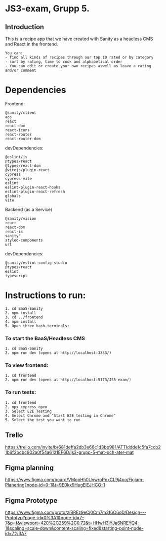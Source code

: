 # JS3-exam, Grupp 5. 

## Introduction
This is a recipe app that we have created with Sanity as a headless CMS and React in the frontend. 
```
You can:
- find all kinds of recipes through our top 10 rated or by category
- sort by rating, time to cook and alphabetical order
- You can edit or create your own recipes aswell as leave a rating and/or comment
```
# Dependencies
Frontend:
```
@sanity/client
aos
react
react-dom
react-icons
react-router
react-router-dom
```
devDependencies:
```
@eslint/js
@types/react
@types/react-dom
@vitejs/plugin-react
cypress
cypress-vite
eslint
eslint-plugin-react-hooks
eslint-plugin-react-refresh
globals
vite
```
Backend (as a Service)
```
@sanity/vision
react
react-dom
react-is
sanity"
styled-components
url
```
devDependencies:
```
@sanity/eslint-config-studio
@types/react
eslint
typescript
```
# Instructions to run:
```
1. cd BaaS-Sanity
2. npm install
3. cd ../frontend
4. npm install
5. Open three bash-terminals:
```
### To start the BaaS/Headless CMS
```
1. cd BaaS-Sanity
2. npm run dev (opens at http://localhost:3333/)
```
### To view frontend:
```
1. cd frontend 
2. npm run dev (opens at http://localhost:5173/JS3-exam/)
```
### To run tests:
```
1. cd frontend
2. npx cypress open
3. Select E2E Testing
4. Select Chrome and "Start E2E testing in Chrome"
5. Select the test you want to run 
```

## Trello 
https://trello.com/invite/b/681deffa2db3e66c1d3bb981/ATTIddde1c5fa7ccb21b6f2bcbc902a0f54a6121EF6D/js3-grupp-5-mat-och-ater-mat

## Figma planning
https://www.figma.com/board/VMopHh0UvwroPnxCL9j4oo/Figjam-Planering?node-id=0-1&t=9E0kx9HugElEJHCO-1

## Figma Prototype
https://www.figma.com/proto/ziBREz9eCj0Cm7m3f6Q6oD/Design---Prototyp?page-id=0%3A1&node-id=7-7&p=f&viewport=420%2C259%2C0.72&t=HHwH3lYJa6NREYQ4-1&scaling=scale-down&content-scaling=fixed&starting-point-node-id=7%3A7


